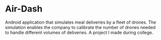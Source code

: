 # Air-Dash
Android application that simulates meal deliveries by a fleet of drones.  The simulation enables the company to calibrate the number of drones needed to handle different volumes of deliveries. A project I made during college.
